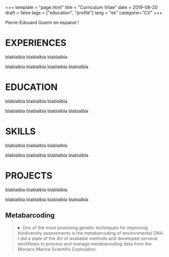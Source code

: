 +++
template = "page.html"
title = "Curriculum Vitae"
date =  2019-08-20
draft = false
tags = ["education", "profile"]
lang = "es"
categorie="CV"
+++


Pierre-Edouard Guerin en espanol !



# EXPERIENCES

blablalbla
blablalbla
blablalbla

blablalbla
blablalbla
blablalbla
blablalbla


# EDUCATION

blablalbla
blablalbla
blablalbla

blablalbla
blablalbla
blablalbla
blablalbla


# SKILLS

blablalbla
blablalbla
blablalbla

blablalbla
blablalbla
blablalbla
blablalbla

# PROJECTS

blablalbla
blablalbla
blablalbla

blablalbla
blablalbla
blablalbla
blablalbla



## Metabarcoding


> <details><summary>One of the most promising genetic techniques for improving biodiversity assessments is the metabarcoding of environmental DNA. I did a state of the Art of available methods and developed serveral workflows to process and manage metabarcoding data from the Monaco Marine Scientific Exploration.</summary>
><p>
>
>
>
>### Overview: the necessity to assess marine biodiversity
> Marine environments, both coastal and offshore, are being severely impacted by traditional and emerging human activities. This is translated into habitat losses, pollution and overexploitation which treats marine >biodiversity. It compromises the sustainability of marine ecosystems and services.
>
>As a response to the environmental degradation, initiatives aims to protect marine ecosystems. Development of reliable marine biodiversity assessment methods is necessary. One of the most promising genetic techniques for >improving biodiversity assessments is the **metabarcoding** of environmental DNA.
>
>### What is Metabarcoding
>
>Indeed, all organisms shed cells containing DNA in their environment, as intra or extra-cellular material for up to a few days. The amplification and high-throughput eDNA sequencing followed by bioinformatic analyses >produces a list of sequences with the ultimate goal to assess species diversity in a given site.
>
>### Assess marine biodiversity all over the world with metabarcoding
>
>eDNA samples were collected by [Monaco Scientific Exploration Yersin](https://fr.wikipedia.org/wiki/Yersin_(navire_oc%C3%A9anographique)) in Guadeloupe, Lengguru, Malpelo Fakarava and Mediteranean sea. Sequencing were performed by [SPYGEN company](http://www.spygen.com/) and I was in charge of the bioinformatics processing of sequencing data.
>
>### My contribution as a computational biologist
>
>I did a state of the Art of available methods and developed serveral workflows to process **metabarcoding** data in order to assess marine biodiversity all over the world. Source codes are available as git repositories on the [Montpellier server dedicated to eDNA analysis](https://gitlab.mbb.univ-montp2.fr/edna).
>
>
></p>
></details>
